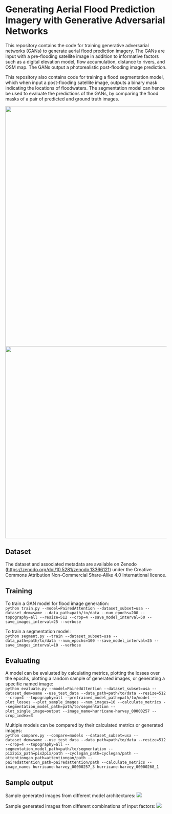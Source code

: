 # Generating Aerial Flood Prediction Imagery with Generative Adversarial Networks

This repository contains the code for training generative adversarial networks (GANs) to generate aerial flood prediction imagery. The GANs are input with a pre-flooding satellite image in addition to informative factors such as a digital elevation model, flow accumulation, distance to rivers, and OSM map. The GANs output a photorealistic post-flooding image prediction. 

This repository also contains code for training a flood segmentation model, which when input a post-flooding satellite image, outputs a binary mask indicating the locations of floodwaters. The segmentation model can hence be used to evaluate the predictions of the GANs, by comparing the flood masks of a pair of predicted and ground truth images.

<p align="center">
<img src="https://github.com/user-attachments/assets/e01d782d-c269-47e7-9a0a-5c1dc3d77eb7" width="750">
<img src="https://github.com/user-attachments/assets/59834fb7-1577-46fc-a506-774519f00b1b" width="600">
</p>

## Dataset

The dataset and associated metadata are available on Zenodo (https://zenodo.org/doi/10.5281/zenodo.13366121) under the Creative Commons Attribution Non-Commercial Share-Alike 4.0 International licence. 

## Training

To train a GAN model for flood image generation:   
``python train.py --model=PairedAttention --dataset_subset=usa --dataset_dem=same --data_path=path/to/data --num_epochs=200 --topography=all --resize=512 --crop=4 --save_model_interval=50 --save_images_interval=25 --verbose``

To train a segmentation model:  
``python segment.py --train --dataset_subset=usa --data_path=path/to/data --num_epochs=100 --save_model_interval=25 --save_images_interval=10 --verbose``

## Evaluating

A model can be evaluated by calculating metrics, plotting the losses over the epochs, plotting a random sample of generated images, or generating a specific named image:  
``python evaluate.py --model=PairedAttention --dataset_subset=usa --dataset_dem=same --use_test_data --data_path=path/to/data --resize=512 --crop=4 --topography=all --pretrained_model_path=path/to/model --plot_losses --plot_sample_images --num_images=10 --calculate_metrics --segmentation_model_path=path/to/segmentation --plot_single_image=output --image_name=hurricane-harvey_00000257 --crop_index=3``

Multiple models can be compared by their calculated metrics or generated images:  
``python compare.py --compare=models --dataset_subset=usa --dataset_dem=same --use_test_data --data_path=path/to/data --resize=512 --crop=4 --topography=all --segmentation_model_path=path/to/segmentation --pix2pix_path=pix2pix/path --cyclegan_path=cyclegan/path --attentiongan_path=attentiongan/path --pairedattention_path=pairedattention/path --calculate_metrics --image_names hurricane-harvey_00000257_3 hurricane-harvey_00000268_1``

## Sample output

Sample generated images from different model architectures:
<img src="https://github.com/user-attachments/assets/92468c4f-fb1c-46f1-b0aa-885dda3ed837">

Sample generated images from different combinations of input factors:
<img src="https://github.com/user-attachments/assets/bbb39027-dfdf-4f95-952f-a90149a6f041">
